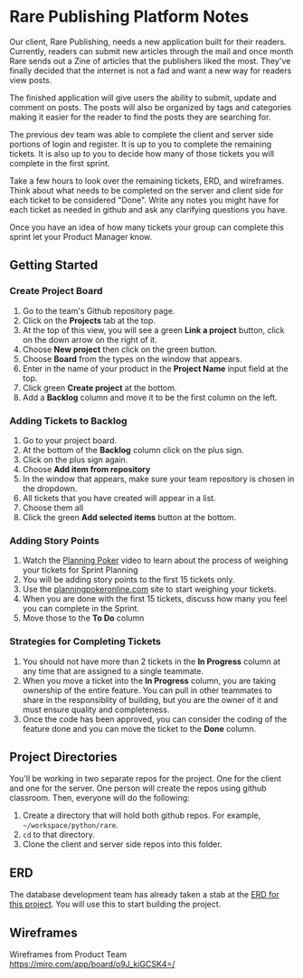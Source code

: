 # Rare Publishing Platform Notes

Our client, Rare Publishing, needs a new application built for their readers. Currently, readers can submit new articles through the mail and once month Rare sends out a Zine of articles that the publishers liked the most. They've finally decided that the internet is not a fad and want a new way for readers view posts.

The finished application will give users the ability to submit, update and comment on posts. The posts will also be organized by tags and categories making it easier for the reader to find the posts they are searching for.

The previous dev team was able to complete the client and server side portions of login and register. It is up to you to complete the remaining tickets. It is also up to you to decide how many of those tickets you will complete in the first sprint.

Take a few hours to look over the remaining tickets, ERD, and wireframes. Think about what needs to be completed on the server and client side for each ticket to be considered "Done". Write any notes you might have for each ticket as needed in github and ask any clarifying questions you have.

Once you have an idea of how many tickets your group can complete this sprint let your Product Manager know.

## Getting Started

### Create Project Board

1. Go to the team's Github repository page.
2. Click on the **Projects** tab at the top.
3. At the top of this view, you will see a green **Link a project** button, click on the down arrow on the right of it.
4. Choose **New project** then click on the green button.
5. Choose **Board** from the types on the window that appears.
6. Enter in the name of your product in the **Project Name** input field at the top.
7. Click green **Create project** at the bottom.
8. Add a **Backlog** column and move it to be the first column on the left.

### Adding Tickets to Backlog

1. Go to your project board.
2. At the bottom of the **Backlog** column click on the plus sign.
3. Click on the plus sign again.
4. Choose **Add item from repository**
5. In the window that appears, make sure your team repository is chosen in the dropdown.
6. All tickets that you have created will appear in a list.
7. Choose them all
8. Click the green **Add selected items** button at the bottom.

### Adding Story Points

1. Watch the [Planning Poker](https://www.youtube.com/watch?v=TxSzo3lwwWQ) video to learn about the process of weighing your tickets for Sprint Planning
2. You will be adding story points to the first 15 tickets only.
3. Use the [planningpokeronline.com](http://planningpokeronline.com/) site to start weighing your tickets.
4. When you are done with the first 15 tickets, discuss how many you feel you can complete in the Sprint.
5. Move those to the **To Do** column

### Strategies for Completing Tickets

1. You should not have more than 2 tickets in the **In Progress** column at any time that are assigned to a single teammate.
2. When you move a ticket into the **In Progress** column, you are taking ownership of the entire feature. You can pull in other teammates to share in the responsiblity of building, but you are the owner of it and must ensure quality and completeness.
3. Once the code has been approved, you can consider the coding of the feature done and you can move the ticket to the **Done** column.

## Project Directories

You'll be working in two separate repos for the project. One for the client and one for the server. One person will create the repos using github classroom. Then, everyone will do the following:

1. Create a directory that will hold both github repos. For example, `~/workspace/python/rare`.
2. `cd` to that directory.
3. Clone the client and server side repos into this folder.

## ERD

The database development team has already taken a stab at the [ERD for this project](https://drawsql.app/nss-2/diagrams/rare-v1). You will use this to start building the project.


## Wireframes

Wireframes from Product Team
https://miro.com/app/board/o9J_kiGCSK4=/
